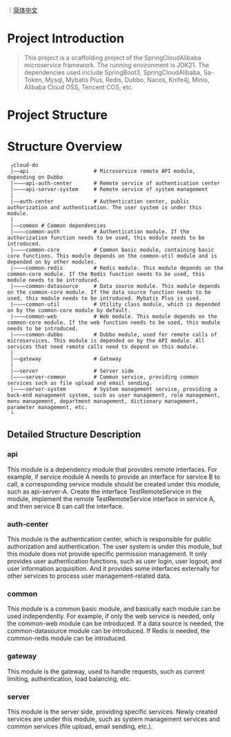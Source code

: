 ｜[简体中文](README-cn.md)

# Project Introduction

> This project is a scaffolding project of the SpringCloudAlibaba microservice framework. The running environment is
> JDK21. The dependencies used include SpringBoot3, SpringCloudAlibaba, Sa-Token, Mysql, Mybatis Plus, Redis, Dubbo,
> Nacos, Knife4j, Minio, Alibaba Cloud OSS, Tencent COS, etc.

# Project Structure

# Structure Overview

```text
 ┌cloud-do
 |——api                     # Microservice remote API module, depending on Dubbo
 |————api-auth-center       # Remote service of authentication center
 |————api-server-system     # Remote service of system management
 |  
 |——auth-center             # Authentication center, public authorization and authentication. The user system is under this module.
 |  
 |——common # Common dependencies    
 |————common-auth           # Authentication module. If the authorization function needs to be used, this module needs to be introduced.
 |————common-core           # Common basic module, containing basic core functions. This module depends on the common-util module and is depended on by other modules.
 |————common-redis          # Redis module. This module depends on the common-core module. If the Redis function needs to be used, this module needs to be introduced.
 |————common-datasource     # Data source module. This module depends on the common-core module. If the data source function needs to be used, this module needs to be introduced. Mybatis Plus is used.
 |————common-util           # Utility class module, which is depended on by the common-core module by default.
 |————common-web            # Web module. This module depends on the common-core module. If the web function needs to be used, this module needs to be introduced.
 |————common-dubbo          # Dubbo module, used for remote calls of microservices. This module is depended on by the API module. All services that need remote calls need to depend on this module.
 |  
 |——gateway                 # Gateway
 | 
 |——server                  # Server side
 |————server-common         # Common service, providing common services such as file upload and email sending.
 |————server-system         # System management service, providing a back-end management system, such as user management, role management, menu management, department management, dictionary management, parameter management, etc.
 └
```

## Detailed Structure Description

### api

This module is a dependency module that provides remote interfaces. For example, if service module A needs to provide an
interface for service B to call, a corresponding service module should be created under this module, such as
api-server-A. Create the interface TestRemoteService in the module, implement the remote TestRemoteService interface in
service A, and then service B can call the interface.

### auth-center

This module is the authentication center, which is responsible for public authorization and authentication. The user
system is under this module, but this module does not provide specific permission management. It only provides user
authentication functions, such as user login, user logout, and user information acquisition. And it provides some
interfaces externally for other services to process user management-related data.

### common

This module is a common basic module, and basically each module can be used independently. For example, if only the web
service is needed, only the common-web module can be introduced. If a data source is needed, the common-datasource
module can be introduced. If Redis is needed, the common-redis module can be introduced.

### gateway

This module is the gateway, used to handle requests, such as current limiting, authentication, load balancing, etc.

### server

This module is the server side, providing specific services. Newly created services are under this module, such as
system management services and common services (file upload, email sending, etc.).
